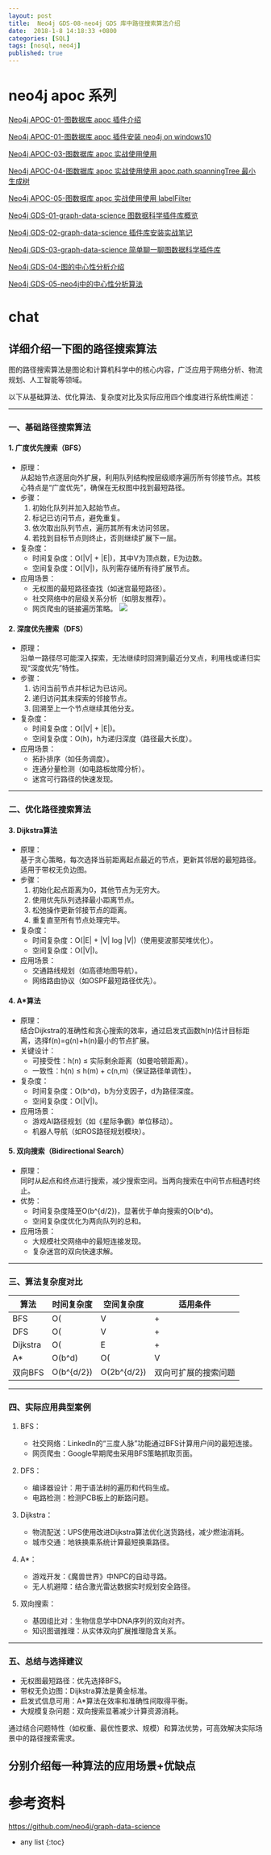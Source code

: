 ```yaml
---
layout: post
title:  Neo4j GDS-08-neo4j GDS 库中路径搜索算法介绍
date:  2018-1-8 14:18:33 +0800
categories: [SQL]
tags: [nosql, neo4j]
published: true
---
```



# neo4j apoc 系列

[Neo4j APOC-01-图数据库 apoc 插件介绍](https://houbb.github.io/2018/01/08/neo4j-plugins-apoc-01-intro)

[Neo4j APOC-01-图数据库 apoc 插件安装 neo4j on windows10](https://houbb.github.io/2018/01/08/neo4j-plugins-apoc-02-windows10-install-plugins)

[Neo4j APOC-03-图数据库 apoc 实战使用使用](https://houbb.github.io/2018/01/08/neo4j-plugins-apoc-03-basic-usage)

[Neo4j APOC-04-图数据库 apoc 实战使用使用 apoc.path.spanningTree 最小生成树](https://houbb.github.io/2018/01/08/neo4j-plugins-apoc-04-minist-tree)

[Neo4j APOC-05-图数据库 apoc 实战使用使用 labelFilter](https://houbb.github.io/2018/01/08/neo4j-plugins-apoc-05-label-filter)

[Neo4j GDS-01-graph-data-science 图数据科学插件库概览](https://houbb.github.io/2018/01/08/neo4j-plugins-gds-01-overview)

[Neo4j GDS-02-graph-data-science 插件库安装实战笔记](https://houbb.github.io/2018/01/08/neo4j-plugins-gds-02-install-inaction)

[Neo4j GDS-03-graph-data-science 简单聊一聊图数据科学插件库](https://houbb.github.io/2018/01/08/neo4j-plugins-gds-03-intro-chat)

[Neo4j GDS-04-图的中心性分析介绍](https://houbb.github.io/2018/01/08/neo4j-plugins-gds-04-chat-middle-analysis-intro)

[Neo4j GDS-05-neo4j中的中心性分析算法](https://houbb.github.io/2018/01/08/neo4j-plugins-gds-04-chat-middle-analysis-impl)


# chat

## 详细介绍一下图的路径搜索算法

图的路径搜索算法是图论和计算机科学中的核心内容，广泛应用于网络分析、物流规划、人工智能等领域。

以下从基础算法、优化算法、复杂度对比及实际应用四个维度进行系统性阐述：

---

### 一、基础路径搜索算法
#### 1. 广度优先搜索（BFS）
- 原理：  
  从起始节点逐层向外扩展，利用队列结构按层级顺序遍历所有邻接节点。其核心特点是“广度优先”，确保在无权图中找到最短路径。
- 步骤：
  1. 初始化队列并加入起始节点。
  2. 标记已访问节点，避免重复。
  3. 依次取出队列节点，遍历其所有未访问邻居。
  4. 若找到目标节点则终止，否则继续扩展下一层。
- 复杂度：
  - 时间复杂度：O(|V| + |E|)，其中V为顶点数，E为边数。
  - 空间复杂度：O(|V|)，队列需存储所有待扩展节点。
- 应用场景：
  - 无权图的最短路径查找（如迷宫最短路径）。
  - 社交网络中的层级关系分析（如朋友推荐）。
  - 网页爬虫的链接遍历策略。
![](https://metaso-static.oss-cn-beijing.aliyuncs.com/metaso/pdf2texts/figures/157b75fe-8f8f-4a28-8e72-637832ba0bb6/8_0.jpg)

#### 2. 深度优先搜索（DFS）
- 原理：  
  沿单一路径尽可能深入探索，无法继续时回溯到最近分叉点，利用栈或递归实现“深度优先”特性。
- 步骤：
  1. 访问当前节点并标记为已访问。
  2. 递归访问其未探索的邻接节点。
  3. 回溯至上一个节点继续其他分支。
- 复杂度：
  - 时间复杂度：O(|V| + |E|)。
  - 空间复杂度：O(h)，h为递归深度（路径最大长度）。
- 应用场景：
  - 拓扑排序（如任务调度）。
  - 连通分量检测（如电路板故障分析）。
  - 迷宫可行路径的快速发现。

---

### 二、优化路径搜索算法
#### 3. Dijkstra算法
- 原理：  
  基于贪心策略，每次选择当前距离起点最近的节点，更新其邻居的最短路径。适用于带权无负边图。
- 步骤：
  1. 初始化起点距离为0，其他节点为无穷大。
  2. 使用优先队列选择最小距离节点。
  3. 松弛操作更新邻接节点的距离。
  4. 重复直至所有节点处理完毕。
- 复杂度：
  - 时间复杂度：O(|E| + |V| log |V|)（使用斐波那契堆优化）。
  - 空间复杂度：O(|V|)。
- 应用场景：
  - 交通路线规划（如高德地图导航）。
  - 网络路由协议（如OSPF最短路径优先）。

#### 4. A*算法
- 原理：  
  结合Dijkstra的准确性和贪心搜索的效率，通过启发式函数h(n)估计目标距离，选择f(n)=g(n)+h(n)最小的节点扩展。
- 关键设计：
  - 可接受性：h(n) ≤ 实际剩余距离（如曼哈顿距离）。
  - 一致性：h(n) ≤ h(m) + c(n,m)（保证路径单调性）。
- 复杂度：
  - 时间复杂度：O(b^d)，b为分支因子，d为路径深度。
  - 空间复杂度：O(|V|)。
- 应用场景：
  - 游戏AI路径规划（如《星际争霸》单位移动）。
  - 机器人导航（如ROS路径规划模块）。

#### 5. 双向搜索（Bidirectional Search）
- 原理：  
  同时从起点和终点进行搜索，减少搜索空间。当两向搜索在中间节点相遇时终止。
- 优势：
  - 时间复杂度降至O(b^{d/2})，显著优于单向搜索的O(b^d)。
  - 空间复杂度优化为两向队列的总和。
- 应用场景：
  - 大规模社交网络中的最短连接发现。
  - 复杂迷宫的双向快速求解。

---

### 三、算法复杂度对比

| 算法        | 时间复杂度          | 空间复杂度      | 适用条件                  |
|-------------|---------------------|-----------------|---------------------------|
| BFS         | O(|V| + |E|)       | O(|V|)          | 无权图最短路径            |
| DFS         | O(|V| + |E|)       | O(h)            | 快速发现可行路径          |
| Dijkstra    | O(|E| + |V| log |V|)| O(|V|)          | 非负权图单源最短路径      |
| A*          | O(b^d)              | O(|V|)          | 带启发式信息的路径优化    |
| 双向BFS     | O(b^{d/2})          | O(2b^{d/2})     | 双向可扩展的搜索问题      |


---

### 四、实际应用典型案例
1. BFS：  
   - 社交网络：LinkedIn的“三度人脉”功能通过BFS计算用户间的最短连接。
   - 网页爬虫：Google早期爬虫采用BFS策略抓取页面。

2. DFS：  
   - 编译器设计：用于语法树的遍历和代码生成。
   - 电路检测：检测PCB板上的断路问题。

3. Dijkstra：  
   - 物流配送：UPS使用改进Dijkstra算法优化送货路线，减少燃油消耗。
   - 城市交通：地铁换乘系统计算最短换乘路径。

4. A*：  
   - 游戏开发：《魔兽世界》中NPC的自动寻路。
   - 无人机避障：结合激光雷达数据实时规划安全路径。

5. 双向搜索：  
   - 基因组比对：生物信息学中DNA序列的双向对齐。
   - 知识图谱推理：从实体双向扩展推理隐含关系。

---

### 五、总结与选择建议
- 无权图最短路径：优先选择BFS。
- 带权无负边图：Dijkstra算法是黄金标准。
- 启发式信息可用：A*算法在效率和准确性间取得平衡。
- 大规模复杂问题：双向搜索显著减少计算资源消耗。

通过结合问题特性（如权重、最优性要求、规模）和算法优势，可高效解决实际场景中的路径搜索需求。

## 分别介绍每一种算法的应用场景+优缺点




# 参考资料

https://github.com/neo4j/graph-data-science


* any list
{:toc}


